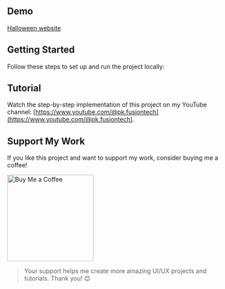 ## Demo

[Halloween website](https://AI-Srishti.github.io/halloween/)

## Getting Started

Follow these steps to set up and run the project locally:

## Tutorial

Watch the step-by-step implementation of this project on my YouTube channel:
[https://www.youtube.com/@pk.fusiontech](https://www.youtube.com/@pk.fusiontech).

## Support My Work

If you like this project and want to support my work, consider buying me a coffee!

<a href="https://buymeacoffee.com/pkfusiontech">
  <img src="https://pkfusiontech.shop/assets/images/bmc_qr.png" alt="Buy Me a Coffee" height="200" width="200" />
</a>

> Your support helps me create more amazing UI/UX projects and tutorials. Thank you! 😊
